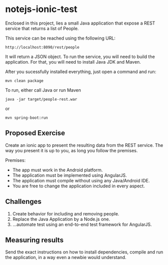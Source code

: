 # notejs-ionic-test

Enclosed in this project, lies a small Java application that expose a 
REST service that returns a list of People.

This service can be reached using the following URL:

    http://localhost:8090/rest/people

It will return a JSON object. To run the service, you will need to build the application.
For that, you will need to install Java JDK and Maven.

After you sucessfully installed everything, just open a command and run:


    mvn clean package
    
To run, either call Java or run Maven

    java -jar target/people-rest.war
    
or

    mvn spring-boot:run
    
## Proposed Exercise

Create an ionic app to present the resulting data from the REST service. The way you present it is up to you, as long you follow the premises.

Premises:
* The app must work in the Android platform.
* The application must be implemented using AngularJS. 
* The application must compile without using any Java/Android IDE. 
* You are free to change the application included in every aspect.

## Challenges

1. Create behavior for including and removing people.
2. Replace the Java Application by a Node.js one.
3. ...automate test using an end-to-end test framework for AngularJS. 


## Measuring results
Send the exact instructions on how to install dependencies, compile and run
the application, in a way even a newbie would understand. 
